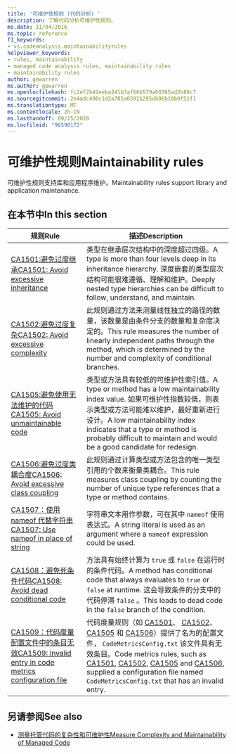 ```yaml
---
title: '可维护性规则 (代码分析) '
description: 了解代码分析可维护性规则。
ms.date: 11/04/2016
ms.topic: reference
f1_keywords:
- vs.codeanalysis.maintainabilityrules
helpviewer_keywords:
- rules, maintainability
- managed code analysis rules, maintainability rules
- maintainability rules
author: gewarren
ms.author: gewarren
ms.openlocfilehash: fc2ef2b42eeba241b7af66b579a60365ad2b88c7
ms.sourcegitcommit: 2e4adc490c1d2a705a0592b295d606b10b9f51f1
ms.translationtype: MT
ms.contentlocale: zh-CN
ms.lasthandoff: 09/25/2020
ms.locfileid: "96590172"
---
```

# <a name="maintainability-rules"></a><span data-ttu-id="0e3ba-103">可维护性规则</span><span class="sxs-lookup"><span data-stu-id="0e3ba-103">Maintainability rules</span></span>

<span data-ttu-id="0e3ba-104">可维护性规则支持库和应用程序维护。</span><span class="sxs-lookup"><span data-stu-id="0e3ba-104">Maintainability rules support library and application maintenance.</span></span>

## <a name="in-this-section"></a><span data-ttu-id="0e3ba-105">在本节中</span><span class="sxs-lookup"><span data-stu-id="0e3ba-105">In this section</span></span>

| <span data-ttu-id="0e3ba-106">规则</span><span class="sxs-lookup"><span data-stu-id="0e3ba-106">Rule</span></span> | <span data-ttu-id="0e3ba-107">描述</span><span class="sxs-lookup"><span data-stu-id="0e3ba-107">Description</span></span> |
|-----------|-----------------------------------|
| [<span data-ttu-id="0e3ba-108">CA1501:避免过度继承</span><span class="sxs-lookup"><span data-stu-id="0e3ba-108">CA1501: Avoid excessive inheritance</span></span>](ca1501.md) | <span data-ttu-id="0e3ba-109">类型在继承层次结构中的深度超过四级。</span><span class="sxs-lookup"><span data-stu-id="0e3ba-109">A type is more than four levels deep in its inheritance hierarchy.</span></span> <span data-ttu-id="0e3ba-110">深度嵌套的类型层次结构可能很难遵循、理解和维护。</span><span class="sxs-lookup"><span data-stu-id="0e3ba-110">Deeply nested type hierarchies can be difficult to follow, understand, and maintain.</span></span> |
| [<span data-ttu-id="0e3ba-111">CA1502:避免过度复杂</span><span class="sxs-lookup"><span data-stu-id="0e3ba-111">CA1502: Avoid excessive complexity</span></span>](ca1502.md) | <span data-ttu-id="0e3ba-112">此规则通过方法来测量线性独立的路径的数量，该数量是由条件分支的数量和复杂度决定的。</span><span class="sxs-lookup"><span data-stu-id="0e3ba-112">This rule measures the number of linearly independent paths through the method, which is determined by the number and complexity of conditional branches.</span></span> |
| [<span data-ttu-id="0e3ba-113">CA1505:避免使用无法维护的代码</span><span class="sxs-lookup"><span data-stu-id="0e3ba-113">CA1505: Avoid unmaintainable code</span></span>](ca1505.md) | <span data-ttu-id="0e3ba-114">类型或方法具有较低的可维护性索引值。</span><span class="sxs-lookup"><span data-stu-id="0e3ba-114">A type or method has a low maintainability index value.</span></span> <span data-ttu-id="0e3ba-115">如果可维护性指数较低，则表示类型或方法可能难以维护，最好重新进行设计。</span><span class="sxs-lookup"><span data-stu-id="0e3ba-115">A low maintainability index indicates that a type or method is probably difficult to maintain and would be a good candidate for redesign.</span></span> |
| [<span data-ttu-id="0e3ba-116">CA1506:避免过度类耦合度</span><span class="sxs-lookup"><span data-stu-id="0e3ba-116">CA1506: Avoid excessive class coupling</span></span>](ca1506.md) | <span data-ttu-id="0e3ba-117">此规则通过计算类型或方法包含的唯一类型引用的个数来衡量类耦合。</span><span class="sxs-lookup"><span data-stu-id="0e3ba-117">This rule measures class coupling by counting the number of unique type references that a type or method contains.</span></span> |
| [<span data-ttu-id="0e3ba-118">CA1507：使用 nameof 代替字符串</span><span class="sxs-lookup"><span data-stu-id="0e3ba-118">CA1507: Use nameof in place of string</span></span>](ca1507.md) | <span data-ttu-id="0e3ba-119">字符串文本用作参数，可在其中 `nameof` 使用表达式。</span><span class="sxs-lookup"><span data-stu-id="0e3ba-119">A string literal is used as an argument where a `nameof` expression could be used.</span></span> |
| [<span data-ttu-id="0e3ba-120">CA1508：避免死条件代码</span><span class="sxs-lookup"><span data-stu-id="0e3ba-120">CA1508: Avoid dead conditional code</span></span>](ca1508.md) | <span data-ttu-id="0e3ba-121">方法具有始终计算为 `true` 或 `false` 在运行时的条件代码。</span><span class="sxs-lookup"><span data-stu-id="0e3ba-121">A method has conditional code that always evaluates to `true` or `false` at runtime.</span></span> <span data-ttu-id="0e3ba-122">这会导致条件的分支中的代码停滞 `false` 。</span><span class="sxs-lookup"><span data-stu-id="0e3ba-122">This leads to dead code in the `false` branch of the condition.</span></span> |
| [<span data-ttu-id="0e3ba-123">CA1509：代码度量配置文件中的条目无效</span><span class="sxs-lookup"><span data-stu-id="0e3ba-123">CA1509: Invalid entry in code metrics configuration file</span></span>](ca1509.md) | <span data-ttu-id="0e3ba-124">代码度量规则（如 [CA1501](ca1501.md)、 [CA1502](ca1502.md)、 [CA1505](ca1505.md) 和 [CA1506](ca1506.md)）提供了名为的配置文件， `CodeMetricsConfig.txt` 该文件具有无效条目。</span><span class="sxs-lookup"><span data-stu-id="0e3ba-124">Code metrics rules, such as [CA1501](ca1501.md), [CA1502](ca1502.md), [CA1505](ca1505.md) and [CA1506](ca1506.md), supplied a configuration file named `CodeMetricsConfig.txt` that has an invalid entry.</span></span> |

## <a name="see-also"></a><span data-ttu-id="0e3ba-125">另请参阅</span><span class="sxs-lookup"><span data-stu-id="0e3ba-125">See also</span></span>

- [<span data-ttu-id="0e3ba-126">测量托管代码的复杂性和可维护性</span><span class="sxs-lookup"><span data-stu-id="0e3ba-126">Measure Complexity and Maintainability of Managed Code</span></span>](/visualstudio/code-quality/code-metrics-values)
